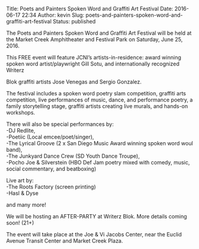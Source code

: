 Title: Poets and Painters Spoken Word and Graffiti Art Festival
Date: 2016-06-17 22:34
Author: kevin
Slug: poets-and-painters-spoken-word-and-graffiti-art-festival
Status: published

The Poets and Painters Spoken Word and Graffiti Art Festival will be held at the Market Creek Amphitheater and Festival Park on Saturday, June 25, 2016.

This FREE event will feature JCNI’s artists-in-residence: award winning spoken word artist/playwright Gill Sotu, and internationally recognized Writerz

Blok graffiti artists Jose Venegas and Sergio Gonzalez.

The festival includes a spoken word poetry slam competition, graffiti arts competition, live performances of music, dance, and performance poetry, a family storytelling stage, graffiti artists creating live murals, and hands-on workshops.

There will also be special performances by:  
-DJ Redlite,  
-Poetiic (Local emcee/poet/singer),  
-The Lyrical Groove (2 x San Diego Music Award winning spoken word woul band),  
-The Junkyard Dance Crew (SD Youth Dance Troupe),  
-Pocho Joe & Silverstein (HBO Def Jam poetry mixed with comedy, music, social commentary, and beatboxing)

Live art by:  
-The Roots Factory (screen printing)  
-Hasl & Dyse

and many more!

We will be hosting an AFTER-PARTY at Writerz Blok. More details coming soon! (21+)

The event will take place at the Joe & Vi Jacobs Center, near the Euclid Avenue Transit Center and Market Creek Plaza.
